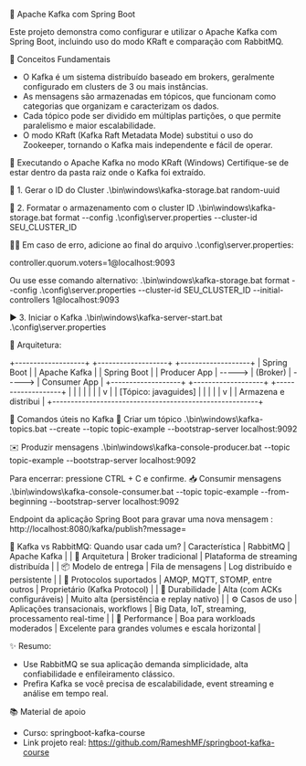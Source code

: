 📡 Apache Kafka com Spring Boot

Este projeto demonstra como configurar e utilizar o Apache Kafka com Spring Boot, incluindo uso do modo KRaft e comparação com RabbitMQ.

📘 Conceitos Fundamentais
- O Kafka é um sistema distribuído baseado em brokers, geralmente configurado em clusters de 3 ou mais instâncias.
- As mensagens são armazenadas em tópicos, que funcionam como categorias que organizam e caracterizam os dados.
- Cada tópico pode ser dividido em múltiplas partições, o que permite paralelismo e maior escalabilidade.
- O modo KRaft (Kafka Raft Metadata Mode) substitui o uso do Zookeeper, tornando o Kafka mais independente e fácil de operar.

🚀 Executando o Apache Kafka no modo KRaft (Windows)
Certifique-se de estar dentro da pasta raiz onde o Kafka foi extraído.

🧾 1. Gerar o ID do Cluster
.\bin\windows\kafka-storage.bat random-uuid


💽 2. Formatar o armazenamento com o cluster ID
.\bin\windows\kafka-storage.bat format --config .\config\server.properties --cluster-id SEU_CLUSTER_ID


Em caso de erro, adicione ao final do arquivo .\config\server.properties:

controller.quorum.voters=1@localhost:9093


Ou use esse comando alternativo:
.\bin\windows\kafka-storage.bat format --config .\config\server.properties --cluster-id SEU_CLUSTER_ID --initial-controllers 1@localhost:9093


▶️ 3. Iniciar o Kafka
.\bin\windows\kafka-server-start.bat .\config\server.properties

 🧱 Arquitetura:

+-------------------+        +-------------------+        +-------------------+
|   Spring Boot     |        |     Apache Kafka  |        |   Spring Boot     |
|   Producer App    | -----> |     (Broker)      | -----> |   Consumer App    |
+-------------------+        +-------------------+        +-------------------+
        |                            |                            |
        |                            |                            |
        |                            v                            |
        |                    [Tópico: javaguides]              |
        |                            |                            |
        |                            v                            |
        |                    Armazena e distribui                 |
        +--------------------------------------------------------+

🧪 Comandos úteis no Kafka
📌 Criar um tópico
.\bin\windows\kafka-topics.bat --create --topic topic-example --bootstrap-server localhost:9092

✉️ Produzir mensagens
.\bin\windows\kafka-console-producer.bat --topic topic-example --bootstrap-server localhost:9092

Para encerrar: pressione CTRL + C e confirme.
📥 Consumir mensagens
.\bin\windows\kafka-console-consumer.bat --topic topic-example --from-beginning --bootstrap-server localhost:9092

Endpoint da aplicação Spring Boot para gravar uma nova mensagem : http://localhost:8080/kafka/publish?message=

🎯 Kafka vs RabbitMQ: Quando usar cada um?
| Característica | RabbitMQ | Apache Kafka | 
| 🧱 Arquitetura | Broker tradicional | Plataforma de streaming distribuída | 
| 📦 Modelo de entrega | Fila de mensagens | Log distribuído e persistente | 
| 🧵 Protocolos suportados | AMQP, MQTT, STOMP, entre outros | Proprietário (Kafka Protocol) | 
| 💾 Durabilidade | Alta (com ACKs configuráveis) | Muito alta (persistência e replay nativo) | 
| ⚙️ Casos de uso | Aplicações transacionais, workflows | Big Data, IoT, streaming, processamento real-time | 
| 🚀 Performance | Boa para workloads moderados | Excelente para grandes volumes e escala horizontal | 


✨ Resumo:
- Use RabbitMQ se sua aplicação demanda simplicidade, alta confiabilidade e enfileiramento clássico.
- Prefira Kafka se você precisa de escalabilidade, event streaming e análise em tempo real.


📚 Material de apoio
- Curso: springboot-kafka-course
- Link projeto real: https://github.com/RameshMF/springboot-kafka-course

